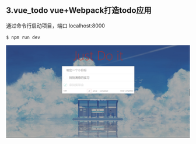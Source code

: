 ## 3.vue_todo vue+Webpack打造todo应用
通过命令行启动项目，端口 localhost:8000 
```
$ npm run dev
```

![index](https://github.com/w190768613/vue/blob/master/vue_todo/index.png)
